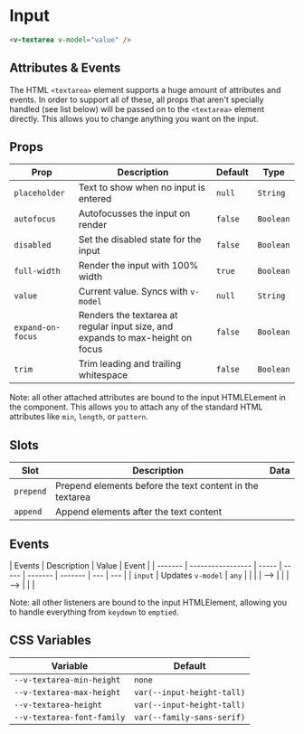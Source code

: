 # Input

```html
<v-textarea v-model="value" />
```

## Attributes & Events

The HTML `<textarea>` element supports a huge amount of attributes and events. In order to support all of these, all
props that aren't specially handled (see list below) will be passed on to the `<textarea>` element directly. This allows
you to change anything you want on the input.

## Props

| Prop              | Description                                                                    | Default | Type      |
| ----------------- | ------------------------------------------------------------------------------ | ------- | --------- |
| `placeholder`     | Text to show when no input is entered                                          | `null`  | `String`  |
| `autofocus`       | Autofocusses the input on render                                               | `false` | `Boolean` |
| `disabled`        | Set the disabled state for the input                                           | `false` | `Boolean` |
| `full-width`      | Render the input with 100% width                                               | `true`  | `Boolean` |
| `value`           | Current value. Syncs with `v-model`                                            | `null`  | `String`  |
| `expand-on-focus` | Renders the textarea at regular input size, and expands to max-height on focus | `false` | `Boolean` |
| `trim`            | Trim leading and trailing whitespace                                           | `false` | `Boolean` |

Note: all other attached attributes are bound to the input HTMLELement in the component. This allows you to attach any
of the standard HTML attributes like `min`, `length`, or `pattern`.

## Slots

| Slot      | Description                                              | Data |
| --------- | -------------------------------------------------------- | ---- |
| `prepend` | Prepend elements before the text content in the textarea |      |
| `append`  | Append elements after the text content                   |      |

## Events

| Events  | Description       | Value | Event |
| ------- | ----------------- | ----- | ----- | ------- | ------- | --- | --- |
| `input` | Updates `v-model` | `any` |       |
| <!--    | <!--              |       |       |         | `input` | --> | --> |
| <!--    | <!--              |       |       |         | `input` | --> | --> |
| <!--    |                   |       |       | `input` | -->     |

Note: all other listeners are bound to the input HTMLElement, allowing you to handle everything from `keydown` to
`emptied`.

## CSS Variables

| Variable                   | Default                    |
| -------------------------- | -------------------------- |
| `--v-textarea-min-height`  | `none`                     |
| `--v-textarea-max-height`  | `var(--input-height-tall)` |
| `--v-textarea-height`      | `var(--input-height-tall)` |
| `--v-textarea-font-family` | `var(--family-sans-serif)` |
